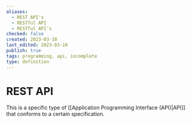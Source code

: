 ```yaml
---
aliases:
  - REST API's
  - RESTful API
  - RESTful API's
checked: false
created: 2023-03-10
last_edited: 2023-03-10
publish: true
tags: programming, api, incomplete
type: definition
---
```

# REST API

This is a specific type of [[Application Programming Interface (API)|API]] that conforms to a certain specification.
